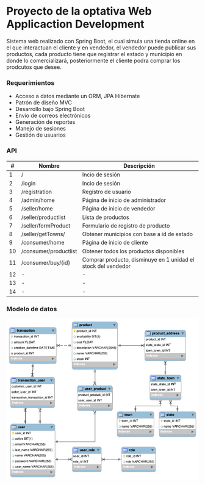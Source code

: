 # Proyecto de la optativa Web Applicaction Development

Sistema web realizado con Spring Boot, el cual simula una tienda online en el que interactuan el cliente y en vendedor, el vendedor puede publicar sus productos, cada producto tiene que registrar el estado y municipio en donde lo comercializará, posteriormente el cliente podra comprar los prodcutos que desee. 

### Requerimientos
- Acceso a datos mediante un ORM, JPA Hibernate
- Patrón de  diseño MVC
- Desarrollo bajo Spring Boot
- Envio de correos electrónicos
- Generación de reportes
- Manejo de sesiones
- Gestión de usuarios

### API
|#|Nombre|Descripción|
|----|----|----|
|1|/|Incio de sesión|
|2|/login|Incio de sesión|
|3|/registration|Registro de usuario|
|4|/admin/home|Página de inicio de administrador|
|5|/seller/home|Página de inicio de vendedor|
|6|/seller/productlist|Lista de productos|
|7|/seller/formProduct|Formulario de registro de producto|
|8|/seller/getTowns/|Obtener municipios con base a id de estado|
|9|/consumer/home|Página de inicio de cliente|
|10|/consumer/productlist|Obtener todos los productos disponibles|
|11|/consumer/buy/{id}|Comprar producto, disminuye en 1 unidad el stock del vendedor|
|12|-|-|
|13|-|-|
|14|-|-|


### Modelo de datos
![Imagen](https://github.com/AaronGG11/Web-application-development/blob/master/Proyecto/Imagenes/bd.png?raw=true) 


